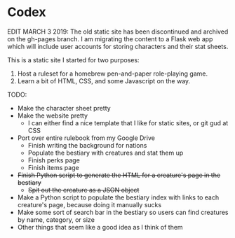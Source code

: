 # Codex

EDIT MARCH 3 2019:
The old static site has been discontinued and archived on the gh-pages branch. I am migrating the content to a Flask web app which will include user accounts for storing characters and their stat sheets.

This is a static site I started for two purposes:
1. Host a ruleset for a homebrew pen-and-paper role-playing game.
2. Learn a bit of HTML, CSS, and some Javascript on the way.

TODO:
* Make the character sheet pretty
* Make the website pretty
    - I can either find a nice template that I like for static sites, or git gud at CSS
* Port over entire rulebook from my Google Drive
    - Finish writing the background for nations
    - Populate the bestiary with creatures and stat them up
    - Finish perks page
    - Finish items page
* ~~Finish Python script to generate the HTML for a creature's page in the bestiary~~
    - ~~Spit out the creature as a JSON object~~
* Make a Python script to populate the bestiary index with links to each creature's page, because doing it manually sucks
* Make some sort of search bar in the bestiary so users can find creatures by name, category, or size
* Other things that seem like a good idea as I think of them
